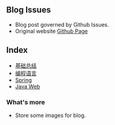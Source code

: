 ## Blog Issues
- Blog post governed by Github Issues.
- Original website [Github Page](https://zjs1224522500.github.io)

## Index
- [基础总结](https://github.com/zjs1224522500/BlogIssue/labels/%E5%9F%BA%E7%A1%80%E6%80%BB%E7%BB%93)
- [编程语言](https://github.com/zjs1224522500/BlogIssue/issues?q=label%3A%E7%BC%96%E7%A8%8B%E8%AF%AD%E8%A8%80)
- [Spring](https://github.com/zjs1224522500/BlogIssue/issues?q=is%3Aissue+is%3Aopen+label%3ASpring)
- [Java Web](https://github.com/zjs1224522500/BlogIssue/labels/JavaWeb)

### What's more
- Store some images for blog.
